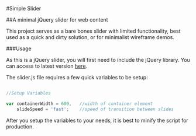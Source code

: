 #Simple Slider

##A minimal jQuery slider for web content

This project serves as a bare bones slider with limited functionality, best used as a quick and dirty solution, or for minimalist wireframe demos.

###Usage

As this is a jQuery slider, you will first need to include the jQuery library. You can access to latest version [here](http://ajax.googleapis.com/ajax/libs/jquery/1/jquery.min.js).

The slider.js file requires a few quick variables to be setup:

```javascript

//Setup Variables

var containerWidth = 600,	//width of container element
	slideSpeed = 'fast';	//speed of transition between slides
```

After you setup the variables to your needs, it is best to minify the script for production.